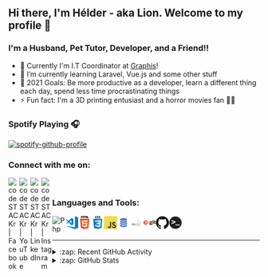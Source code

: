 ## Hi there, I'm Hélder - aka Lion. Welcome to my profile 👋


### I'm a Husband, Pet Tutor, Developer, and a Friend!!

- 🔭 Currently I'm I.T Coordinator at [Graphis][company]!
- 🌱 I’m currently learning Laravel, Vue.js and some other stuff
- 🥅 2021 Goals: Be more productive as a developer, learn a different thing each day, spend less time procrastinating things
- ⚡ Fun fact: I'm a 3D printing entusiast and a horror movies fan 🧛‍♂️

### Spotify Playing 🎧

[![spotify-github-profile](https://spotify-github-profile.vercel.app/api/view?uid=12167560879&cover_image=true&theme=default)](https://github.com/kittinan/spotify-github-profile)

### Connect with me on:

[<img align="left" alt="codeSTACKr | Facebook" width="22px" src="https://cdn.jsdelivr.net/npm/simple-icons@v3/icons/facebook.svg" />][facebook]
[<img align="left" alt="codeSTACKr | YouTube" width="22px" src="https://cdn.jsdelivr.net/npm/simple-icons@v3/icons/youtube.svg" />][youtube]
[<img align="left" alt="codeSTACKr | LinkedIn" width="22px" src="https://cdn.jsdelivr.net/npm/simple-icons@v3/icons/linkedin.svg" />][linkedin]
[<img align="left" alt="codeSTACKr | Instagram" width="22px" src="https://cdn.jsdelivr.net/npm/simple-icons@v3/icons/instagram.svg" />][instagram]

<br />

### Languages and Tools:

<img align="left" alt="Php" width="26px" src="https://user-images.githubusercontent.com/33905714/97006912-f17e9280-1516-11eb-8139-34091cae00f9.png" />
<img align="left" alt="Visual Studio Code" width="26px" src="https://raw.githubusercontent.com/github/explore/80688e429a7d4ef2fca1e82350fe8e3517d3494d/topics/visual-studio-code/visual-studio-code.png" />
<img align="left" alt="HTML5" width="26px" src="https://raw.githubusercontent.com/github/explore/80688e429a7d4ef2fca1e82350fe8e3517d3494d/topics/html/html.png" />
<img align="left" alt="CSS3" width="26px" src="https://raw.githubusercontent.com/github/explore/80688e429a7d4ef2fca1e82350fe8e3517d3494d/topics/css/css.png" />
<img align="left" alt="JavaScript" width="26px" src="https://raw.githubusercontent.com/github/explore/80688e429a7d4ef2fca1e82350fe8e3517d3494d/topics/javascript/javascript.png" />
<img align="left" alt="SQL" width="26px" src="https://raw.githubusercontent.com/github/explore/80688e429a7d4ef2fca1e82350fe8e3517d3494d/topics/sql/sql.png" />
<img align="left" alt="MySQL" width="26px" src="https://raw.githubusercontent.com/github/explore/80688e429a7d4ef2fca1e82350fe8e3517d3494d/topics/mysql/mysql.png" />
<img align="left" alt="Git" width="26px" src="https://raw.githubusercontent.com/github/explore/80688e429a7d4ef2fca1e82350fe8e3517d3494d/topics/git/git.png" />
<img align="left" alt="GitHub" width="26px" src="https://raw.githubusercontent.com/github/explore/78df643247d429f6cc873026c0622819ad797942/topics/github/github.png" />
<img align="left" alt="Terminal" width="26px" src="https://raw.githubusercontent.com/github/explore/80688e429a7d4ef2fca1e82350fe8e3517d3494d/topics/terminal/terminal.png" />


<br />
<br />

---


<details>
  <summary>:zap: Recent GitHub Activity</summary>
  
<!--START_SECTION:activity-->
1. 💪 Completed a CRUD project in Angular 10 (https://github.com/helderlj/Angular10-crud-cod3r)
<!--END_SECTION:activity-->

</details>

<details>
  <summary>:zap: GitHub Stats</summary>
  <img align="left" alt="helderlj's GitHub Stats" src="https://github-readme-stats.vercel.app/api?username=helderlj&count_private=true&show_icons=true" />
</details>

[company]: https://www.graphiscomunicacao.com.br
[facebook]: https://www.facebook.com/helderlimaj/
[youtube]: https://youtube.com/c/helderlimaletsgo
[instagram]: https://www.instagram.com/lionwrecker
[linkedin]: https://www.linkedin.com/in/helderlj/
